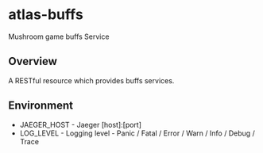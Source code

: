 # atlas-buffs
Mushroom game buffs Service

## Overview

A RESTful resource which provides buffs services.

## Environment

- JAEGER_HOST - Jaeger [host]:[port]
- LOG_LEVEL - Logging level - Panic / Fatal / Error / Warn / Info / Debug / Trace

